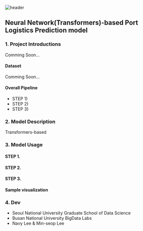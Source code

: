 ![header](https://capsule-render.vercel.app/api?type=waving&color=gradient&height=300&section=header&text=%20ROK%20Port%20Logistics%20Forecast&fontColor=317589&fontSize=60)


## Neural Network(Transformers)-based Port Logistics Prediction model 

### 1. Project Introductions

Comming Soon...

#### Dataset

Comming Soon...

#### Overall Pipeline

  - STEP 1)
  - STEP 2)
  - STEP 3)

### 2. Model Description

Transformers-based 

### 3. Model Usage

#### STEP 1.
#### STEP 2.
#### STEP 3.
#### Sample visualization

### 4. Dev
  - Seoul National University Graduate School of Data Science
  - Busan National University BigData Labs
  - Navy Lee & Min-seop Lee
